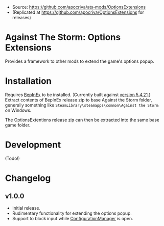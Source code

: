 * Source: https://github.com/apocriva/ats-mods/OptionsExtensions
* (Replicated at https://github.com/apocriva/OptionsExtensions for releases)

# Against The Storm: Options Extensions

Provides a framework to other mods to extend the game's options popup.

# Installation

Requires [BepInEx](https://github.com/BepInEx/BepInEx) to be installed. (Currently
built against [version 5.4.21](https://github.com/BepInEx/BepInEx/releases/tag/v5.4.21).)
Extract contents of BepInEx release zip to base Against the Storm folder,
generally something like `SteamLibrary\steamapps\common\Against the Storm`
on Windows.

The OptionsExtentions release zip can then be extracted into the same
base game folder.

# Development

(Todo!)

# Changelog

## v1.0.0

* Initial release.
* Rudimentary functionality for extending the options popup.
* Support to block input while [ConfigurationManager](https://github.com/BepInEx/BepInEx.ConfigurationManager) is open.